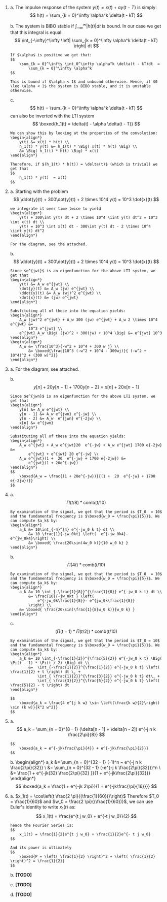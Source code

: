 <!--
The latex template is in default.latex.

To render to PDF, install pandoc and latex. Then, run make.
-->

1)  a.  The impulse response of the system $y(t) = x(t) + \alpha y(t - T)$ is simply: 
        $$
            h(t) = \sum_{k = 0}^\infty \alpha^k \delta(t - kT)
        $$
    
    b.  The system is BIBO stable if $\int_{-\infty}^\infty |h(t)|dt$ is bound. In our case we get that this integral is equal:
        $$
            \int_{-\infty}^\infty \left| 
                \sum_{k = 0}^\infty \alpha^k \delta(t - kT)
            \right| dt
        $$
        
        If $\alpha$ is positive we get that:
        $$
            \sum_{k = 0}^\infty \int_0^\infty \alpha^k \delta(t - kT)dt  = 
                \sum_{k = 0}^\infty \alpha^k
        $$ 
        
        This is bound if $\alpha < 1$ and unbound otherwise. Hence, if $0 \leq \alpha < 1$ the system is BIBO stable, and it is unstable otherwise.
        
    c.  $$
            h(t) = \sum_{k = 0}^\infty \alpha^k \delta(t - kT)
        $$ 
        can also be inverted with the LTI system
        $$
            \boxed{h_1(t) = \delta(t) - \alpha \delta(t - T)}
        $$
        
        We can show this by looking at the properties of the convolution:
        \begin{align*}
            y(t) &= x(t) * h(t) \\
            h_1(t) * y(t) &= h_1(t) * \Big( x(t) * h(t) \Big) \\
            &= \Big( h_1(t) * h(t) \Big) * x(t)
        \end{align*}
        
        Therefore, if $(h_1(t) * h(t)) = \delta(t)$ (which is trivial) we get that 
        $$
            h_1(t) * y(t)  = x(t)
        $$

2)  a.  Starting with the problem
        $$
            \ddot{y}(t) + 300\dot{y}(t) + 2 \times 10^4 y(t) = 10^3 \dot{x}(t)
        $$
        
        we integrate it over time twice to yield
        \begin{align*}
            y(t) + 300\int y(t) dt + 2 \times 10^4 \iint y(t) dt^2 = 10^3 \int x(t) dt \\
            y(t) = 10^3 \int x(t) dt - 300\int y(t) dt - 2 \times 10^4 \iint y(t) dt^2
        \end{align*}
        
        For the diagram, see the attached.
    
    b.  $$
            \ddot{y}(t) + 300\dot{y}(t) + 2 \times 10^4 y(t) = 10^3 \dot{x}(t)
        $$

        Since $e^{jwt}$ is an eigenfunction for the above LTI system, we get that 
        \begin{align*}
            y(t) &= A_w e^{jwt} \\
            \dot{y}(t) &= A_w (jw) e^{jwt} \\
            \ddot{y}(t) &= A_w (wj)^2 e^{jwt} \\
            \dot{x}(t) &= (jw) e^{jwt}
        \end{align*}
        
        Substituting all of these into the equation yields:
        \begin{align*}
            A_w (jw)^2 e^{jwt} + A_w 300 (jw) e^{jwt} + A_w 2 \times 10^4 e^{jwt} &= 
                10^3 e^{jwt} \\
            e^{jwt} A_w \Big( (jw)^2 + 300(jw) + 10^4 \Big) &= e^{jwt} 10^3
        \end{align*}
        \begin{align*}
            A_w &= \frac{10^3}{-w^2 + 10^4 + 300 w j} \\
                &= \boxed{\frac{10^3 (-w^2 + 10^4 - 300wj)}{ (-w^2 + 10^4)^2 + (300 w)^2}}
        \end{align*}

3)  a.  For the diagram, see attached.

    b.  $$
            y[n] + 20 y[n - 1] + 1700 y[n - 2] = x[n] + 20x[n-1]
        $$ 
        
        Since $e^{jwn}$ is an eigenfunction for the above LTI system, we get that 
        \begin{align*}
            y[n] &= A_w e^{jwt} \\
            y[n - 1] &= A_w e^{jwn} e^{-jw} \\
            y[n - 2] &= A_w  e^{jwn} e^{-2jw} \\
            x[n] &= e^{jwn}
        \end{align*}
        
        Substituting all of these into the equation yields:
        \begin{align*}
            A_w e^{jwt} + A_w e^{jwt}20  e^{-jw} + A_w e^{jwt} 1700 e{-2jw} &= 
                e^{jwt} + e^{jwt} 20 e^{-jw} \\
            A_w e^{jwt}(1 +  20  e^{-jw} + 1700 e{-2jw}) &=
                e^{jwt}(1 + 20e^{-jw})
        \end{align*}
        $$
            \boxed{A_w = \frac{(1 + 20e^{-jw})}{(1 +  20  e^{-jw} + 1700 e{-2jw})}}
        $$

4)  a.  $$
            \Pi(t / 8) * \text{comb}(t / 10)
        $$

        By examination of the signal, we get that the period is $T_0  = 10$ and the fundamental frequency is $\boxed{w_0 = \frac{\pi}{5}}$. We can compute $a_k$ by:
        \begin{align*}
            a_k &= 10\int_{-4}^{4} e^{-jw_0 k t} dt \\
                &= 10 \frac{1}{-jw_0kt} \left(  e^{-jw_0k4}- e^{jw_0k4}\right) \\
                &= \boxed{ \frac{20\sin(4w_0 k)}{10 w_0 k} }
        \end{align*}

    b.  $$
            \Pi(4t) * \text{comb}(t / 10)
        $$
    
        By examination of the signal, we get that the period is $T_0  = 10$ and the fundamental frequency is $\boxed{w_0 = \frac{\pi}{5}}$. We can compute $a_k$ by:
        \begin{align*}
            a_k &= 10 \int_{-\frac{1}{8}}^{\frac{1}{8}} e^{-jw_0 k t} dt \\
                &= \frac{10}{-jw_0kt } \left(
                    e^{-jw_0k\frac{1}{8}}- e^{jw_0k\frac{1}{8}}
                \right) \\
            &= \boxed{ \frac{20\sin(\frac{1}{8}w_0 k)}{w_0 k} }
        \end{align*}

    c.  $$
            \Big( \Pi(t - 1) * \Pi(t / 2) \Big) * \text{comb}(t / 10)
        $$
    
        By examination of the signal, we get that the period is $T_0 = 10$ and the fundamental frequency is $\boxed{w_0 = \frac{\pi}{5}}$. We can compute $a_k$ by:
        \begin{align*}
            a_k &= 10 \int_{-\frac{1}{2}}^{\frac{5}{2}} e^{-jw_0 k t} \Big( \Pi(t - 1) * \Pi(t / 2) \Big) dt \\
                &=  \int_{-\frac{1}{2}}^{\frac{1}{2}} e^{-jw_0 k t} \left( \frac{1}{2} + t \right) dt \, +
                    \int_{ \frac{1}{2}}^{\frac{3}{2}} e^{-jw_0 k t} dt\, +
                    \int_{ \frac{3}{2}}^{\frac{5}{2}} e^{-jw_0 k t} \left( \frac{5}{2} - t \right) dt
        \end{align*}
        
        $$
            \boxed{a_k = \frac{4 e^{j k w} \sin \left(\frac{k w}{2}\right) \sin (k w)}{k^2 w^2}}
        $$

5.  a.  $$
            a_k = \sum_{n = 0}^{8 - 1} (\delta[n - 1] + \delta[n - 2]) e^{-j n k \frac{2\pi}{8}}
        $$
        
        $$
            \boxed{a_k = e^{-jk\frac{\pi}{4}} + e^{-jk\frac{\pi}{2}}}
        $$
    
    b.  \begin{align*}
            a_k &= \sum_{n = 0}^{32 - 1} (-1)^n ~ e^{-j n k \frac{2\pi}{32}} \\
                &= \sum_{n = 0}^{32 - 1} (-e^{-j k \frac{2\pi}{32}})^n \\
                &= \frac{1 + e^{-jk(32) \frac{2\pi}{32} }}{1 + e^{-jk\frac{2\pi}{32}}}
        \end{align*}
        $$
            \boxed{a_k = \frac{1 + e^{-jk 2\pi}}{1 + e^{-jk\frac{\pi}{16}}}}
        $$

6.  a.  $x_1(t) = \cos\left(t \frac{2 \pi}{(\frac{1}{60})}\right)$
        Therefore $T_0 = \frac{1}{60}$ and $w_0 = \frac{2 \pi}{(\frac{1}{60})}$, we can use Euler's identity to write $x_1(t)$ as:
        $$
            x_1(t) = \frac{e^{t j w_0} + e^{-t j w_0}}{2}
        $$

        hence the Fourier Series is:
        $$
            x_1(t) = \frac{1}{2}e^{t j w_0} + \frac{1}{2}e^{- t j w_0}
        $$

        And its power is ultimately
        $$
            \boxed{P = \left( \frac{1}{2} \right)^2 + \left( \frac{1}{2} \right)^2 = \frac{1}{2}}
        $$
    
    b.  **[TODO]** 
    
    c.  **[TODO]** 
    
    d.  **[TODO]**

